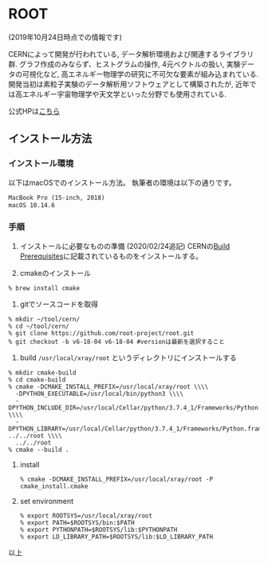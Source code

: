 # ROOT

(2019年10月24日時点での情報です)

CERNによって開発が行われている, データ解析環境および関連するライブラリ群.
グラフ作成のみならず、ヒストグラムの操作, 4元ベクトルの扱い, 実験データの可視化など, 高エネルギー物理学の研究に不可欠な要素が組み込まれている.
開発当初は素粒子実験のデータ解析用ソフトウェアとして構築されたが, 近年では高エネルギー宇宙物理学や天文学といった分野でも使用されている.

公式HPは[こちら](https://root.cern.ch/)

## インストール方法

### インストール環境

以下はmacOSでのインストール方法。
執筆者の環境は以下の通りです。

```txt
MacBook Pro (15-inch, 2018)
macOS 10.14.6
```

### 手順

1. インストールに必要なものの準備 (2020/02/24追記)
CERNの[Build Prerequisites](https://root.cern.ch/build-prerequisites#macosx)に記載されているものをインストールする。

1. cmakeのインストール
  ```shell
  % brew install cmake
  ```

1. gitでソースコードを取得
  ```shell
  % mkdir ~/tool/cern/
  % cd ~/tool/cern/
  % git clone https://github.com/root-project/root.git
  % git checkout -b v6-18-04 v6-18-04 #versionは最新を選択すること
  ```

1. build
`/usr/local/xray/root` というディレクトリにインストールする
  ```shell
  % mkdir cmake-build
  % cd cmake-build
  % cmake -DCMAKE_INSTALL_PREFIX=/usr/local/xray/root \\\\
    -DPYTHON_EXECUTABLE=/usr/local/bin/python3 \\\\
    -DPYTHON_INCLUDE_DIR=/usr/local/Cellar/python/3.7.4_1/Frameworks/Python.framework/Versions/3.7/Headers \\\\
    -DPYTHON_LIBRARY=/usr/local/Cellar/python/3.7.4_1/Frameworks/Python.framework/Versions/3.7/lib/libpython3.7.dylib ../../root \\\\
    ../../root
  % cmake --build .
  ```

1. install

    ```shell
    % cmake -DCMAKE_INSTALL_PREFIX=/usr/local/xray/root -P cmake_install.cmake
    ```

1. set environment

    ```shell
    % export ROOTSYS=/usr/local/xray/root
    % export PATH=$ROOTSYS/bin:$PATH
    % export PYTHONPATH=$ROOTSYS/lib:$PYTHONPATH
    % export LD_LIBRARY_PATH=$ROOTSYS/lib:$LD_LIBRARY_PATH
    ```

以上
